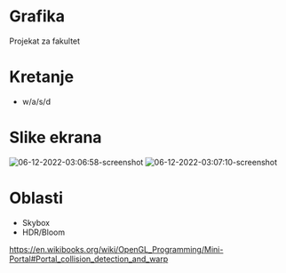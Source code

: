 # Grafika
Projekat za fakultet

# Kretanje

- w/a/s/d

# Slike ekrana
![06-12-2022-03:06:58-screenshot](https://user-images.githubusercontent.com/10564596/205791162-b02c9980-9317-4345-97fb-b100053b4e06.png)
![06-12-2022-03:07:10-screenshot](https://user-images.githubusercontent.com/10564596/205791176-b587c480-3489-4b44-903f-b5c01f3ea3c5.png)


# Oblasti
- Skybox
- HDR/Bloom

https://en.wikibooks.org/wiki/OpenGL_Programming/Mini-Portal#Portal_collision_detection_and_warp
